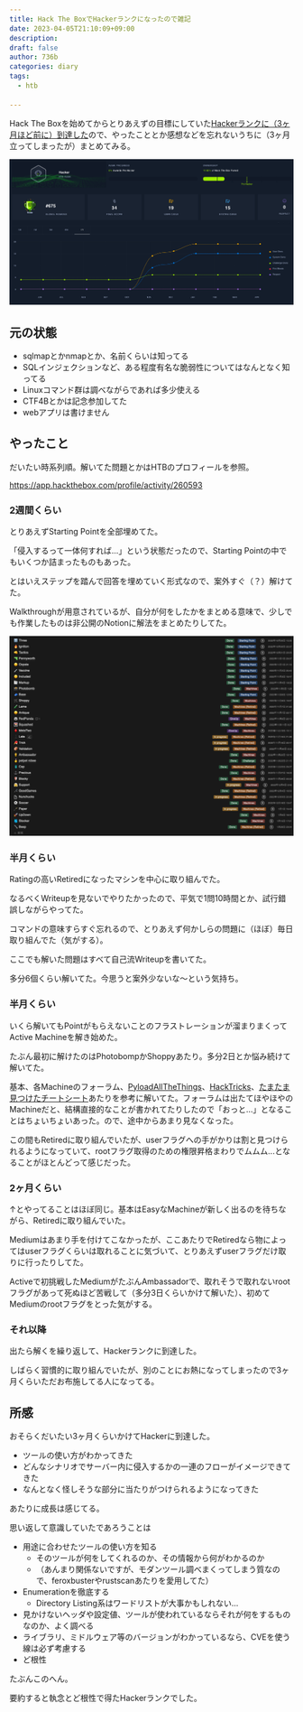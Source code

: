 ```yaml
---
title: Hack The BoxでHackerランクになったので雑記
date: 2023-04-05T21:10:09+09:00
description:
draft: false
author: 736b
categories: diary
tags:
  - htb

---
```


Hack The Boxを始めてからとりあえずの目標にしていた[Hackerランクに（3ヶ月ほど前に）到達した](https://twitter.com/shiomiyan/status/16128302030589829150)ので、やったこととか感想などを忘れないうちに（3ヶ月立ってしまったが）まとめてみる。

![](2023-04-05-21-36-03.png)

## 元の状態

- sqlmapとかnmapとか、名前くらいは知ってる
- SQLインジェクションなど、ある程度有名な脆弱性についてはなんとなく知ってる
- Linuxコマンド群は調べながらであれば多少使える
- CTF4Bとかは記念参加してた
- webアプリは書けません

## やったこと

だいたい時系列順。解いてた問題とかはHTBのプロフィールを参照。

https://app.hackthebox.com/profile/activity/260593

### 2週間くらい

とりあえずStarting Pointを全部埋めてた。

「侵入するって一体何すれば...」という状態だったので、Starting Pointの中でもいくつか詰まったものもあった。

とはいえステップを踏んで回答を埋めていく形式なので、案外すぐ（？）解けてた。

Walkthroughが用意されているが、自分が何をしたかをまとめる意味で、少しでも作業したものは非公開のNotionに解法をまとめたりしてた。

![](2023-04-05-23-29-55.png)

### 半月くらい

Ratingの高いRetiredになったマシンを中心に取り組んでた。

なるべくWriteupを見ないでやりたかったので、平気で1問10時間とか、試行錯誤しながらやってた。

コマンドの意味すらすぐ忘れるので、とりあえず何かしらの問題に（ほぼ）毎日取り組んでた（気がする）。

ここでも解いた問題はすべて自己流Writeupを書いてた。

多分6個くらい解いてた。今思うと案外少ないな〜という気持ち。

### 半月くらい

いくら解いてもPointがもらえないことのフラストレーションが溜まりまくってActive Machineを解き始めた。

たぶん最初に解けたのはPhotobompかShoppyあたり。多分2日とか悩み続けて解いてた。

基本、各Machineのフォーラム、[PyloadAllTheThings](https://github.com/swisskyrepo/PayloadsAllTheThings)、[HackTricks](https://book.hacktricks.xyz/welcome/readme)、[たまたま見つけたチートシート](https://ed4m4s.blog/)あたりを参考に解いてた。フォーラムは出たてほやほやのMachineだと、結構直接的なことが書かれてたりしたので「おっと...」となることはちょいちょいあった。ので、途中からあまり見なくなった。

この間もRetiredに取り組んでいたが、userフラグへの手がかりは割と見つけられるようになっていて、rootフラグ取得のための権限昇格まわりでムムム...となることがほとんどって感じだった。

### 2ヶ月くらい

↑とやってることはほぼ同じ。基本はEasyなMachineが新しく出るのを待ちながら、Retiredに取り組んでいた。

Mediumはあまり手を付けてこなかったが、ここあたりでRetiredなら物によってはuserフラグくらいは取れることに気づいて、とりあえずuserフラグだけ取りに行ったりしてた。

Activeで初挑戦したMediumがたぶんAmbassadorで、取れそうで取れないrootフラグがあって死ぬほど苦戦して（多分3日くらいかけて解いた）、初めてMediumのrootフラグをとった気がする。

### それ以降

出たら解くを繰り返して、Hackerランクに到達した。

しばらく習慣的に取り組んでいたが、別のことにお熱になってしまったので3ヶ月くらいただお布施してる人になってる。

## 所感

おそらくだいたい3ヶ月くらいかけてHackerに到達した。

- ツールの使い方がわかってきた
- どんなシナリオでサーバー内に侵入するかの一連のフローがイメージできてきた
- なんとなく怪しそうな部分に当たりがつけられるようになってきた

あたりに成長は感じてる。

思い返して意識していたであろうことは

- 用途に合わせたツールの使い方を知る
  - そのツールが何をしてくれるのか、その情報から何がわかるのか
  - （あんまり関係ないですが、モダンツール調べまくってしまう質なので、feroxbusterやrustscanあたりを愛用してた）
- Enumerationを徹底する
  - Directory Listing系はワードリストが大事かもしれない...
- 見かけないヘッダや設定値、ツールが使われているならそれが何をするものなのか、よく調べる
- ライブラリ、ミドルウェア等のバージョンがわかっているなら、CVEを使う線は必ず考慮する
- ど根性

たぶんこのへん。

要約すると執念とど根性で得たHackerランクでした。